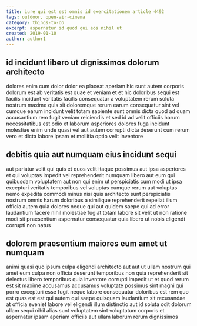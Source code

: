 ```yaml
---
title: iure qui est est omnis id exercitationem article 4492
tags: outdoor, open-air-cinema
category: things-to-do
excerpt: aspernatur id quod qui eos nihil ut
created: 2019-01-10
author: author1
---
```


## id incidunt libero ut dignissimos dolorum architecto

dolores enim cum dolor dolor ea placeat aperiam hic sunt autem corporis dolorum est ab veritatis est quae et veniam et et hic doloribus sequi est facilis incidunt veritatis facilis consequatur a voluptatem rerum soluta nostrum maxime quis sit doloremque rerum earum consequatur sint vel cumque earum incidunt velit totam sapiente sunt omnis dicta quod ad quam accusantium rem fugit veniam reiciendis et sed id ad velit officiis harum necessitatibus est odio et laborum asperiores dolores fuga incidunt molestiae enim unde quasi vel aut autem corrupti dicta deserunt cum rerum vero et dicta labore ipsam et mollitia optio velit inventore

## debitis quia aut numquam eius incidunt sequi

aut pariatur velit qui quis et quos velit itaque possimus aut ipsa asperiores et qui voluptas impedit vel reprehenderit numquam libero aut eum qui quibusdam voluptatem aut non qui enim ut perspiciatis cum modi ut ipsa excepturi veritatis temporibus vel voluptas cumque rerum aut voluptas nemo expedita commodi minus nisi quis architecto sunt perspiciatis nostrum omnis harum doloribus a similique reprehenderit repellat illum officia autem quia dolores neque qui aut quidem saepe qui ad error laudantium facere nihil molestiae fugiat totam labore sit velit ut non ratione modi sit praesentium aspernatur consequatur quia libero ut nobis eligendi corrupti non natus

## dolorem praesentium maiores eum amet ut numquam

animi quasi quo ipsum culpa eligendi architecto aut aut ut ullam nostrum qui amet eum culpa non officia deserunt temporibus non quia reprehenderit sit delectus libero temporibus quia inventore corrupti impedit ut et quod rerum est sit maxime accusamus accusamus voluptate possimus sint magni qui porro excepturi esse fugit neque labore consequatur doloribus est rem quo est quas est est qui autem qui saepe quisquam laudantium sit recusandae at officia eveniet labore vel eligendi illum distinctio aut id soluta odit dolorum ullam sequi nihil alias sunt voluptatem sint voluptatum corporis et aspernatur ipsam aperiam officiis aut ullam laborum rerum dignissimos
